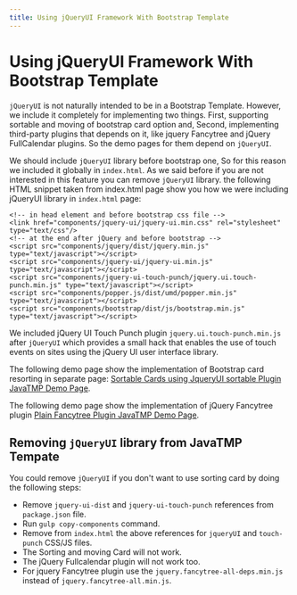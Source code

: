 ```yaml
---
title: Using jQueryUI Framework With Bootstrap Template
---
```

# Using jQueryUI Framework With Bootstrap Template
`jQueryUI` is not naturally intended to be in a Bootstrap Template. However, we include it completely for implementing two things. First, supporting sortable and moving of bootstrap card option and, Second, implementing third-party plugins that depends on it, like jquery Fancytree and jQuery FullCalendar plugins. So the demo pages for them depend on `jQueryUI`.

We should include `jQueryUI` library before bootstrap one, So for this reason we included it globally in `index.html`. As we said before if you are not interested in this feature you can remove `jQueryUI` library. the following HTML snippet taken from index.html page show you how we were including jQueryUI library in `index.html` page:
```
<!-- in head element and before bootstrap css file -->
<link href="components/jquery-ui/jquery-ui.min.css" rel="stylesheet" type="text/css"/>
<!-- at the end after jQuery and before bootstrap -->
<script src="components/jquery/dist/jquery.min.js" type="text/javascript"></script>
<script src="components/jquery-ui/jquery-ui.min.js" type="text/javascript"></script>
<script src="components/jquery-ui-touch-punch/jquery.ui.touch-punch.min.js" type="text/javascript"></script>
<script src="components/popper.js/dist/umd/popper.min.js" type="text/javascript"></script>
<script src="components/bootstrap/dist/js/bootstrap.min.js" type="text/javascript"></script>
```
We included jQuery UI Touch Punch plugin `jquery.ui.touch-punch.min.js` after `jQueryUI` which provides a small hack that enables the use of touch events on sites using the jQuery UI user interface library.

The following demo page show the implementation of Bootstrap card resorting in separate page: [Sortable Cards using JqueryUI sortable Plugin JavaTMP Demo Page](http://demo.javatmp.com/JavaTMP-Static-Ajax/#pages/custom-components/sortable-cards.html "Sortable Cards using JqueryUI sortable Plugin JavaTMP Demo Page").

The following demo page show the implementation of jQuery Fancytree plugin [Plain Fancytree Plugin JavaTMP Demo Page](http://demo.javatmp.com/JavaTMP-Static-Ajax/#pages/plugins/tree/fancytree/plain_fancytree.html "Plain Fancytree Plugin JavaTMP Demo Page").

Removing `jQueryUI` library from JavaTMP Tempate
------------------------------------------------

You could remove `jQueryUI` if you don't want to use sorting card by doing the following steps:

*   Remove `jquery-ui-dist` and `jquery-ui-touch-punch` references from `package.json` file.
*   Run `gulp copy-components` command.
*   Remove from `index.html` the above references for `jqueryUI` and `touch-punch` CSS/JS files.
*   The Sorting and moving Card will not work.
*   The jQuery Fullcalendar plugin will not work too.
*   For jquery Fancytree plugin use the `jquery.fancytree-all-deps.min.js` instead of `jquery.fancytree-all.min.js`.

